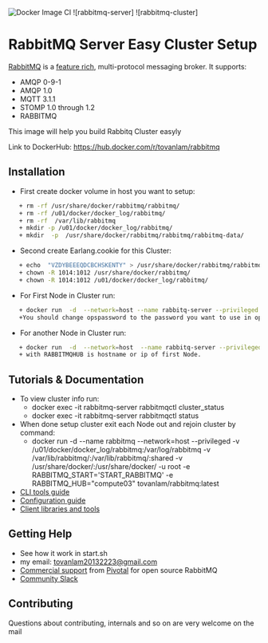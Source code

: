 ![Docker Image CI](https://github.com/lamto20132223/Docker_RabbitMq_Easy_Cluster/workflows/Docker%20Image%20CI/badge.svg?branch=master&event=check_run) ![rabbitmq-server] ![rabbitmq-cluster]
# RabbitMQ Server Easy Cluster Setup

[RabbitMQ](https://rabbitmq.com) is a [feature rich](https://rabbitmq.com/documentation.html), multi-protocol messaging broker. It supports:

 * AMQP 0-9-1
 * AMQP 1.0
 * MQTT 3.1.1
 * STOMP 1.0 through 1.2
 * RABBITMQ 

This image will help you build Rabbitq Cluster easyly

Link to DockerHub: https://hub.docker.com/r/tovanlam/rabbitmq


## Installation

 * First create docker volume in host you want to setup: 
 ```bash
	+ rm -rf /usr/share/docker/rabbitmq/rabbitmq/
	+ rm -rf /u01/docker/docker_log/rabbitmq/
	+ rm -rf  /var/lib/rabbitmq
	+ mkdir -p /u01/docker/docker_log/rabbitmq/
	+ mkdir  -p  /usr/share/docker/rabbitmq/rabbitmq/rabbitmq-data/
```
 * Second create Earlang.cookie for this Cluster:
 ```bash
	+ echo  "VZDYBEEEQDCBCHSKENTY" > /usr/share/docker/rabbitmq/rabbitmq/.erlang.cookie 
	+ chown -R 1014:1012 /usr/share/docker/rabbitmq/
	+ chown -R 1014:1012 /u01/docker/docker_log/rabbitmq/
```
 * For First Node in Cluster run:
 ```bash
	+ docker run  -d  --network=host --name rabbitq-server --privileged  -v /u01/docker/docker_log/rabbitmq:/var/log/rabbitmq   -v /usr/share/docker/:/usr/share/docker/  -v /var/lib/rabbitmq:/var/lib/rabbitmq:shared   -u root -e RABBITMQ_START='BOOTSTRAP'   -e OPENSTACK_PASSWORD="opspassword"   tovanlam/rabbitmq:latest
	+You should change opspassword to the password you want to use in openstack infrastructure
```
 * For another Node in Cluster run:
 ```bash
	+ docker run  -d  --network=host  --name rabbitq-server --privileged  -v /u01/docker/docker_log/rabbitmq:/var/log/rabbitmq    -v /usr/share/docker/:/usr/share/docker/  -v /var/lib/rabbitmq:/var/lib/rabbitmq:shared  -u root -e RABBITMQ_START='INIT_RABBITMQ_CLUSTER'   -e RABBITMQ_HUB="RABBITMQHUB"  tovanlam/rabbitmq:latest
 	+ with RABBITMQHUB is hostname or ip of first Node.
```


## Tutorials & Documentation

 * To view cluster info run:
 	+ docker exec -it rabbitmq-server rabbitmqctl cluster_status
 	+ docker exec -it rabbitmq-server rabbitmqctl status
 * When done setup cluster exit each Node out and rejoin cluster by command:
 	+ docker run  -d  --name rabbitmq --network=host --privileged -v /u01/docker/docker_log/rabbitmq:/var/log/rabbitmq  -v /var/lib/rabbitmq/:/var/lib/rabbitmq/:shared  -v /usr/share/docker/:/usr/share/docker/    -u root -e RABBITMQ_START='START_RABBITMQ'   -e RABBITMQ_HUB="compute03"  tovanlam/rabbitmq:latest
 * [CLI tools guide](https://rabbitmq.com/cli.html) 
 * [Configuration guide](https://rabbitmq.com/configure.html) 
 * [Client libraries and tools](https://rabbitmq.com/devtools.html)



## Getting Help
 * See how it work in start.sh
 *  my email: tovanlam20132223@gmail.com
 * [Commercial support](https://rabbitmq.com/services.html) from [Pivotal](https://pivotal.io) for open source RabbitMQ
 * [Community Slack](https://rabbitmq-slack.herokuapp.com/)



## Contributing

Questions about contributing, internals and so on are very welcome on the mail




